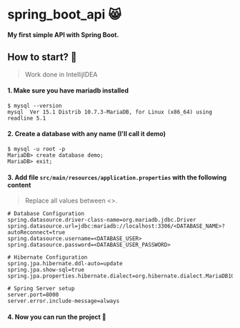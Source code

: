 # spring_boot_api :smile_cat:
#### My first simple API with Spring Boot.
## How to start? :eyes:
> Work done in IntellijIDEA

#### 1. Make sure you have mariadb installed
```
$ mysql --version
mysql  Ver 15.1 Distrib 10.7.3-MariaDB, for Linux (x86_64) using readline 5.1
```

#### 2. Create a database with any name (I'll call it demo)
```
$ mysql -u root -p
MariaDB> create database demo;
MariaDB> exit;
```

#### 3. Add file `src/main/resources/application.properties` with the following content
> Replace all values between <>.
```
# Database Configuration
spring.datasource.driver-class-name=org.mariadb.jdbc.Driver
spring.datasource.url=jdbc:mariadb://localhost:3306/<DATABASE_NAME>?autoReconnect=true
spring.datasource.username=<DATABASE_USER>
spring.datasource.password=<DATABASE_USER_PASSWORD>

# Hibernate Configuration
spring.jpa.hibernate.ddl-auto=update
spring.jpa.show-sql=true
spring.jpa.properties.hibernate.dialect=org.hibernate.dialect.MariaDB103Dialect

# Spring Server setup
server.port=8000
server.error.include-message=always
```

#### 4. Now you can run the project :tada:
